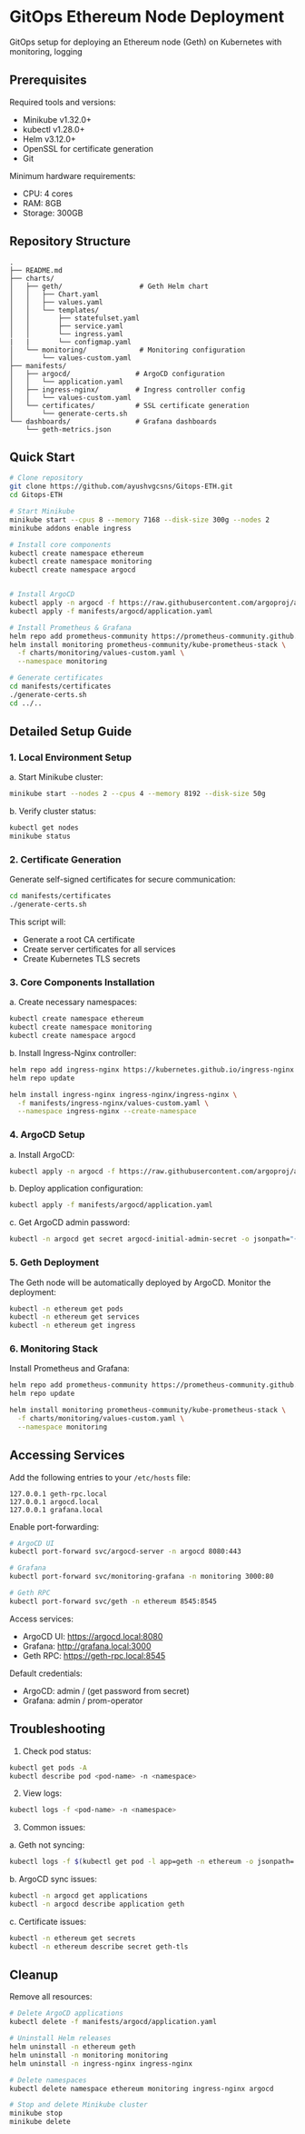 # GitOps Ethereum Node Deployment

GitOps setup for deploying an Ethereum node (Geth) on Kubernetes with monitoring, logging

## Prerequisites

Required tools and versions:
- Minikube v1.32.0+
- kubectl v1.28.0+
- Helm v3.12.0+
- OpenSSL for certificate generation
- Git

Minimum hardware requirements:
- CPU: 4 cores
- RAM: 8GB
- Storage: 300GB

## Repository Structure

```
.
├── README.md
├── charts/
│   ├── geth/                   # Geth Helm chart
│   │   ├── Chart.yaml
│   │   ├── values.yaml
│   │   └── templates/
│   │       ├── statefulset.yaml
│   │       ├── service.yaml
│   │       └── ingress.yaml
|   |       └── configmap.yaml
│   └── monitoring/             # Monitoring configuration
│       └── values-custom.yaml
├── manifests/
│   ├── argocd/                # ArgoCD configuration
│   │   └── application.yaml
│   ├── ingress-nginx/         # Ingress controller config
│   │   └── values-custom.yaml
│   └── certificates/          # SSL certificate generation
│       └── generate-certs.sh
└── dashboards/                # Grafana dashboards
    └── geth-metrics.json
```

## Quick Start


```bash
# Clone repository
git clone https://github.com/ayushvgcsns/Gitops-ETH.git
cd Gitops-ETH

# Start Minikube
minikube start --cpus 8 --memory 7168 --disk-size 300g --nodes 2
minikube addons enable ingress

# Install core components
kubectl create namespace ethereum
kubectl create namespace monitoring
kubectl create namespace argocd


# Install ArgoCD
kubectl apply -n argocd -f https://raw.githubusercontent.com/argoproj/argo-cd/stable/manifests/install.yaml
kubectl apply -f manifests/argocd/application.yaml

# Install Prometheus & Grafana
helm repo add prometheus-community https://prometheus-community.github.io/helm-charts
helm install monitoring prometheus-community/kube-prometheus-stack \
  -f charts/monitoring/values-custom.yaml \
  --namespace monitoring

# Generate certificates
cd manifests/certificates
./generate-certs.sh
cd ../..
```

## Detailed Setup Guide

### 1. Local Environment Setup

a. Start Minikube cluster:
```bash
minikube start --nodes 2 --cpus 4 --memory 8192 --disk-size 50g
```

b. Verify cluster status:
```bash
kubectl get nodes
minikube status
```

### 2. Certificate Generation

Generate self-signed certificates for secure communication:

```bash
cd manifests/certificates
./generate-certs.sh
```

This script will:
- Generate a root CA certificate
- Create server certificates for all services
- Create Kubernetes TLS secrets

### 3. Core Components Installation

a. Create necessary namespaces:
```bash
kubectl create namespace ethereum
kubectl create namespace monitoring
kubectl create namespace argocd
```

b. Install Ingress-Nginx controller:
```bash
helm repo add ingress-nginx https://kubernetes.github.io/ingress-nginx
helm repo update

helm install ingress-nginx ingress-nginx/ingress-nginx \
  -f manifests/ingress-nginx/values-custom.yaml \
  --namespace ingress-nginx --create-namespace
```

### 4. ArgoCD Setup

a. Install ArgoCD:
```bash
kubectl apply -n argocd -f https://raw.githubusercontent.com/argoproj/argo-cd/stable/manifests/install.yaml
```

b. Deploy application configuration:
```bash
kubectl apply -f manifests/argocd/application.yaml
```

c. Get ArgoCD admin password:
```bash
kubectl -n argocd get secret argocd-initial-admin-secret -o jsonpath="{.data.password}" | base64 -d
```

### 5. Geth Deployment

The Geth node will be automatically deployed by ArgoCD. Monitor the deployment:

```bash
kubectl -n ethereum get pods
kubectl -n ethereum get services
kubectl -n ethereum get ingress
```

### 6. Monitoring Stack

Install Prometheus and Grafana:

```bash
helm repo add prometheus-community https://prometheus-community.github.io/helm-charts
helm repo update

helm install monitoring prometheus-community/kube-prometheus-stack \
  -f charts/monitoring/values-custom.yaml \
  --namespace monitoring
```

## Accessing Services

Add the following entries to your `/etc/hosts` file:
```
127.0.0.1 geth-rpc.local
127.0.0.1 argocd.local
127.0.0.1 grafana.local
```

Enable port-forwarding:
```bash
# ArgoCD UI
kubectl port-forward svc/argocd-server -n argocd 8080:443

# Grafana
kubectl port-forward svc/monitoring-grafana -n monitoring 3000:80

# Geth RPC
kubectl port-forward svc/geth -n ethereum 8545:8545
```

Access services:
- ArgoCD UI: https://argocd.local:8080
- Grafana: http://grafana.local:3000
- Geth RPC: https://geth-rpc.local:8545

Default credentials:
- ArgoCD: admin / (get password from secret)
- Grafana: admin / prom-operator

## Troubleshooting

1. Check pod status:
```bash
kubectl get pods -A
kubectl describe pod <pod-name> -n <namespace>
```

2. View logs:
```bash
kubectl logs -f <pod-name> -n <namespace>
```

3. Common issues:

a. Geth not syncing:
```bash
kubectl logs -f $(kubectl get pod -l app=geth -n ethereum -o jsonpath='{.items[0].metadata.name}') -n ethereum
```

b. ArgoCD sync issues:
```bash
kubectl -n argocd get applications
kubectl -n argocd describe application geth
```

c. Certificate issues:
```bash
kubectl -n ethereum get secrets
kubectl -n ethereum describe secret geth-tls
```

## Cleanup

Remove all resources:

```bash
# Delete ArgoCD applications
kubectl delete -f manifests/argocd/application.yaml

# Uninstall Helm releases
helm uninstall -n ethereum geth
helm uninstall -n monitoring monitoring
helm uninstall -n ingress-nginx ingress-nginx

# Delete namespaces
kubectl delete namespace ethereum monitoring ingress-nginx argocd

# Stop and delete Minikube cluster
minikube stop
minikube delete
```


